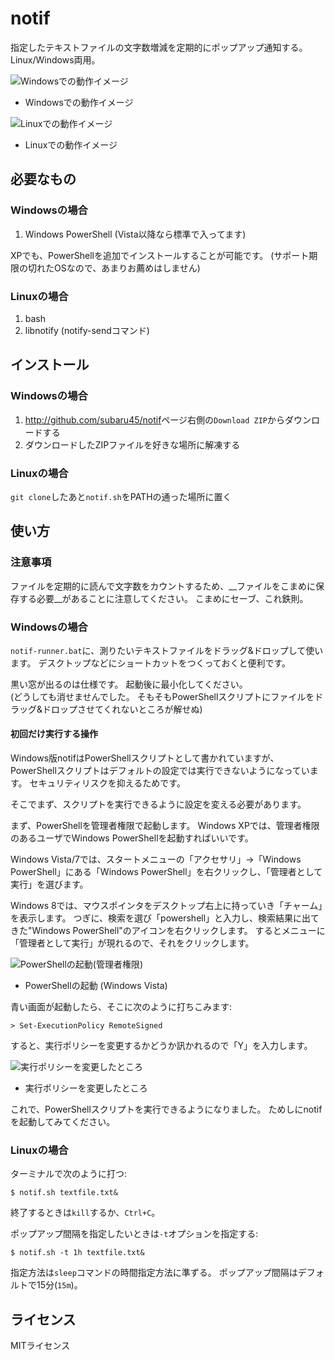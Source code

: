 # notif

指定したテキストファイルの文字数増減を定期的にポップアップ通知する。
Linux/Windows両用。

![Windowsでの動作イメージ](https://github.com/subaru45/notif/wiki/images/notif-win.png)

* Windowsでの動作イメージ

![Linuxでの動作イメージ](https://github.com/subaru45/notif/wiki/images/notif-linux.png)

* Linuxでの動作イメージ

## 必要なもの

### Windowsの場合

1. Windows PowerShell (Vista以降なら標準で入ってます)

XPでも、PowerShellを追加でインストールすることが可能です。
(サポート期限の切れたOSなので、あまりお薦めはしません)


### Linuxの場合

1. bash
2. libnotify (notify-sendコマンド)


## インストール

### Windowsの場合

1. <http://github.com/subaru45/notif>ページ右側の`Download ZIP`からダウンロードする
2. ダウンロードしたZIPファイルを好きな場所に解凍する


### Linuxの場合

`git clone`したあと`notif.sh`をPATHの通った場所に置く


## 使い方


### 注意事項

ファイルを定期的に読んで文字数をカウントするため、__ファイルをこまめに保存する必要__があることに注意してください。
こまめにセーブ、これ鉄則。


### Windowsの場合

`notif-runner.bat`に、測りたいテキストファイルをドラッグ&ドロップして使います。
デスクトップなどにショートカットをつくっておくと便利です。

黒い窓が出るのは仕様です。
起動後に最小化してください。  
(どうしても消せませんでした。
そもそもPowerShellスクリプトにファイルをドラッグ&ドロップさせてくれないところが解せぬ)

#### 初回だけ実行する操作

Windows版notifはPowerShellスクリプトとして書かれていますが、
PowerShellスクリプトはデフォルトの設定では実行できないようになっています。
セキュリティリスクを抑えるためです。

そこでまず、スクリプトを実行できるように設定を変える必要があります。

まず、PowerShellを管理者権限で起動します。
Windows XPでは、管理者権限のあるユーザでWindows PowerShellを起動すればいいです。

Windows Vista/7では、スタートメニューの「アクセサリ」→「Windows PowerShell」にある「Windows PowerShell」を右クリックし、「管理者として実行」を選びます。

Windows 8では、マウスポインタをデスクトップ右上に持っていき「チャーム」を表示します。
つぎに、検索を選び「powershell」と入力し、検索結果に出てきた"Windows PowerShell"のアイコンを右クリックします。
するとメニューに「管理者として実行」が現れるので、それをクリックします。

![PowerShellの起動(管理者権限)](https://raw.githubusercontent.com/wiki/subaru45/notif/images/psh-admin.png)

* PowerShellの起動 (Windows Vista)

青い画面が起動したら、そこに次のように打ちこみます:

    > Set-ExecutionPolicy RemoteSigned

すると、実行ポリシーを変更するかどうか訊かれるので「Y」を入力します。

![実行ポリシーを変更したところ](https://raw.githubusercontent.com/wiki/subaru45/notif/images/psh-policy.png)

* 実行ポリシーを変更したところ

これで、PowerShellスクリプトを実行できるようになりました。
ためしにnotifを起動してみてください。


### Linuxの場合

ターミナルで次のように打つ:

    $ notif.sh textfile.txt&

終了するときは`kill`するか、`Ctrl+C`。

ポップアップ間隔を指定したいときは`-t`オプションを指定する:

    $ notif.sh -t 1h textfile.txt&

指定方法は`sleep`コマンドの時間指定方法に準ずる。
ポップアップ間隔はデフォルトで15分(`15m`)。


## ライセンス

MITライセンス
